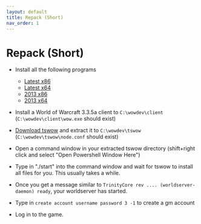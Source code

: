 ```yaml
---
layout: default
title: Repack (Short)
nav_order: 1
---
```


# Repack (Short)

- Install all the following programs
    - [Latest x86](https://aka.ms/vs/16/release/vc_redist.x86.exe)
    - [Latest x64](https://aka.ms/vs/16/release/vc_redist.x64.exe)
    - [2013 x86](https://download.microsoft.com/download/2/E/6/2E61CFA4-993B-4DD4-91DA-3737CD5CD6E3/vcredist_x86.exe)
    - [2013 x64](https://download.microsoft.com/download/2/E/6/2E61CFA4-993B-4DD4-91DA-3737CD5CD6E3/vcredist_x64.exe)

- Install a World of Warcraft 3.3.5a client to `C:\wowdev\client` (`C:\wowdev\client\wow.exe` should exist)
- [Download tswow](https://github.com/tswow/tswow/releases/latest) and extract it to `C:\wowdev\tswow` (`C:\wowdev\tswow\node.conf` should exist)
- Open a command window in your extracted tswow directory (shift+right click and select "Open Powershell Window Here")
- Type in "./start" into the command window and wait for tswow to install all files for you. This usually takes a while.
- Once you get a message similar to `TrinityCore rev .... (worldserver-daemon) ready`, your worldserver has started.
- Type in `create account username password 3 -1` to create a gm account
- Log in to the game.